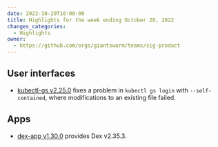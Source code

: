 ```yaml
---
date: 2022-10-20T10:00:00
title: Highlights for the week ending October 20, 2022
changes_categories:
  - Highlights
owner:
  - https://github.com/orgs/giantswarm/teams/sig-product
---
```

## User interfaces

- [kubectl-gs v2.25.0](https://github.com/giantswarm/kubectl-gs/releases/tag/v2.25.0) fixes a problem in `kubectl gs login` with `--self-contained`, where modifications to an existing file failed.

## Apps

- [dex-app v1.30.0](https://github.com/giantswarm/dex-app/releases/tag/v1.30.0) provides Dex v2.35.3.
